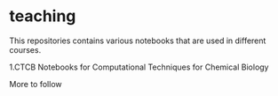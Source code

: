 # teaching
This repositories contains various notebooks that are used in different courses.

1.CTCB
Notebooks for Computational Techniques for Chemical Biology

More to follow
